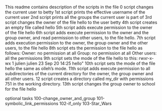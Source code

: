 This readme contains description of the scripts in the file
0 script changes the current user to betty
1st script prints the effective username of the current user
2nd script prints all the groups the current user is part of
3rd script changes the owner of the file hello to the user betty
4th script creates an empty file called hello
5th script adds execute permission to the owner of the file hello
6th script adds execute permission to the owner and the group owner, and read permission to other users, to the file hello.
7th script adds execution permission to the owner, the group owner and the other users, to the file hello
8th script ets the permission to the file hello as follows:
    Owner: no permission at all
    Group: no permission at all
    Other users: all the permissions
9th script sets the mode of the file hello to this:
rwxr-x-wx 1 julien julien 23 Sep 20 14:25 hello"
10th script sets the mode of the file hello the same as olleh’s mode.
11th script adds execute permission to all subdirectories of the current directory for the owner, the group owner and all other users.
12 script creates a directory called my_dir with permissions 751 in the working directory.
13th script changes the group owner to school for the file hello

optional tasks
100-change_owner_and_group
101-symbolic_link_permissions
102-if_only
103-Star_Wars
